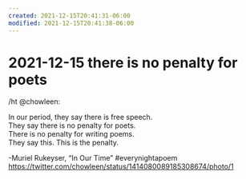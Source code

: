 ```yaml
---
created: 2021-12-15T20:41:31-06:00
modified: 2021-12-15T20:41:38-06:00
---
```

# 2021-12-15 there is no penalty for poets  

/ht @chowleen:  

In our period, they say there is free speech.  
They say there is no penalty for poets.  
There is no penalty for writing poems.  
They say this.        This is the penalty.

-Muriel Rukeyser, “In Our Time”
#everynightapoem https://twitter.com/chowleen/status/1414080089185308674/photo/1
